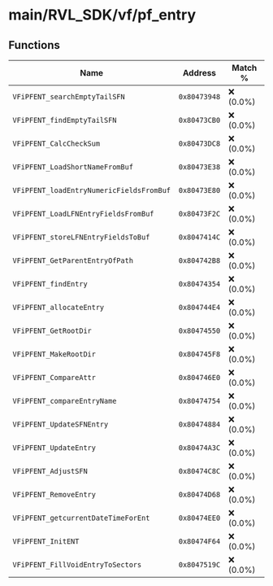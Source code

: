 # main/RVL_SDK/vf/pf_entry

## Functions

| Name | Address | Match % |
|------|---------|---------|
| `VFiPFENT_searchEmptyTailSFN` | `0x80473948` | :x: (0.0%) |
| `VFiPFENT_findEmptyTailSFN` | `0x80473CB0` | :x: (0.0%) |
| `VFiPFENT_CalcCheckSum` | `0x80473DC8` | :x: (0.0%) |
| `VFiPFENT_LoadShortNameFromBuf` | `0x80473E38` | :x: (0.0%) |
| `VFiPFENT_loadEntryNumericFieldsFromBuf` | `0x80473E80` | :x: (0.0%) |
| `VFiPFENT_LoadLFNEntryFieldsFromBuf` | `0x80473F2C` | :x: (0.0%) |
| `VFiPFENT_storeLFNEntryFieldsToBuf` | `0x8047414C` | :x: (0.0%) |
| `VFiPFENT_GetParentEntryOfPath` | `0x804742B8` | :x: (0.0%) |
| `VFiPFENT_findEntry` | `0x80474354` | :x: (0.0%) |
| `VFiPFENT_allocateEntry` | `0x804744E4` | :x: (0.0%) |
| `VFiPFENT_GetRootDir` | `0x80474550` | :x: (0.0%) |
| `VFiPFENT_MakeRootDir` | `0x804745F8` | :x: (0.0%) |
| `VFiPFENT_CompareAttr` | `0x804746E0` | :x: (0.0%) |
| `VFiPFENT_compareEntryName` | `0x80474754` | :x: (0.0%) |
| `VFiPFENT_UpdateSFNEntry` | `0x80474884` | :x: (0.0%) |
| `VFiPFENT_UpdateEntry` | `0x80474A3C` | :x: (0.0%) |
| `VFiPFENT_AdjustSFN` | `0x80474C8C` | :x: (0.0%) |
| `VFiPFENT_RemoveEntry` | `0x80474D68` | :x: (0.0%) |
| `VFiPFENT_getcurrentDateTimeForEnt` | `0x80474EE0` | :x: (0.0%) |
| `VFiPFENT_InitENT` | `0x80474F64` | :x: (0.0%) |
| `VFiPFENT_FillVoidEntryToSectors` | `0x8047519C` | :x: (0.0%) |